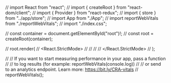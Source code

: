 // import React from "react";
// import { createRoot } from "react-dom/client";
// import { Provider } from "react-redux";
// import { store } from "../app/store";
// import App from "./App";
// import reportWebVitals from "./reportWebVitals";
// import "./index.css";

// const container = document.getElementById("root")!;
// const root = createRoot(container);

// root.render(
//   <React.StrictMode>
//     <Provider store={store}>
//       <App />
//     </Provider>
//   </React.StrictMode>
// );

// // If you want to start measuring performance in your app, pass a function
// // to log results (for example: reportWebVitals(console.log))
// // or send to an analytics endpoint. Learn more: https://bit.ly/CRA-vitals
// reportWebVitals();
